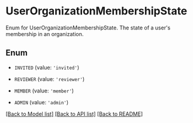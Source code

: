 # UserOrganizationMembershipState

Enum for UserOrganizationMembershipState. The state of a user's membership in an organization.

## Enum

* `INVITED` (value: `'invited'`)

* `REVIEWER` (value: `'reviewer'`)

* `MEMBER` (value: `'member'`)

* `ADMIN` (value: `'admin'`)

[[Back to Model list]](../README.md#documentation-for-models) [[Back to API list]](../README.md#documentation-for-api-endpoints) [[Back to README]](../README.md)


